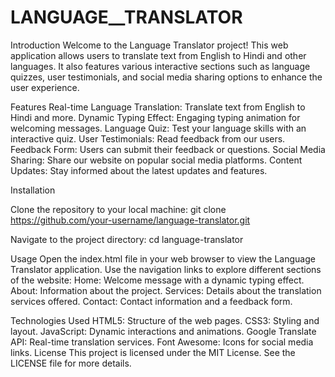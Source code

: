 # LANGUAGE__TRANSLATOR
 Introduction
Welcome to the Language Translator project! This web application allows users to translate text from English to Hindi and other languages. It also features various interactive sections such as language quizzes, user testimonials, and social media sharing options to enhance the user experience.

Features
Real-time Language Translation: Translate text from English to Hindi and more.
Dynamic Typing Effect: Engaging typing animation for welcoming messages.
Language Quiz: Test your language skills with an interactive quiz.
User Testimonials: Read feedback from our users.
Feedback Form: Users can submit their feedback or questions.
Social Media Sharing: Share our website on popular social media platforms.
Content Updates: Stay informed about the latest updates and features.


Installation

Clone the repository to your local machine:
git clone https://github.com/your-username/language-translator.git

Navigate to the project directory:
cd language-translator


Usage
Open the index.html file in your web browser to view the Language Translator application.
Use the navigation links to explore different sections of the website:
Home: Welcome message with a dynamic typing effect.
About: Information about the project.
Services: Details about the translation services offered.
Contact: Contact information and a feedback form.

Technologies Used
HTML5: Structure of the web pages.
CSS3: Styling and layout.
JavaScript: Dynamic interactions and animations.
Google Translate API: Real-time translation services.
Font Awesome: Icons for social media links.
License
This project is licensed under the MIT License. See the LICENSE file for more details.
